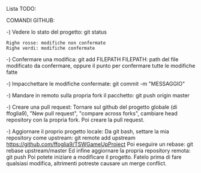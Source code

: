 Lista TODO:


COMANDI GITHUB:

-) Vedere lo stato del progetto:
    git status

    Righe rosse: modifiche non confermate
    Righe verdi: modifiche confermate

-) Confermare una modifica:
    git add FILEPATH
    FILEPATH: path del file modificato da confermare, oppure il punto per confermare tutte le modifiche fatte

-) Impacchettare le modifiche confermate:
    git commit -m "MESSAGGIO"
    
-) Mandare in remoto sulla propria fork il pacchetto:
    git push origin master

-) Creare una pull request:
    Tornare sul github del progetto globale (di ffoglia9), "New pull request", "compare across forks", cambiare head repository con la propria fork. Poi creare la pull request.

-) Aggiornare il proprio progetto locale:
    Da git bash, settare la mia repository come upstream: git remote add upstream https://github.com/ffoglia9/TSWGameUpProject
    Poi eseguire un rebase: git rebase upstream/master
    Ed infine aggiornare la propria repository remota: git push
    Poi potete iniziare a modificare il progetto. Fatelo prima di fare qualsiasi modifica, altrimenti potreste causare un merge conflict.